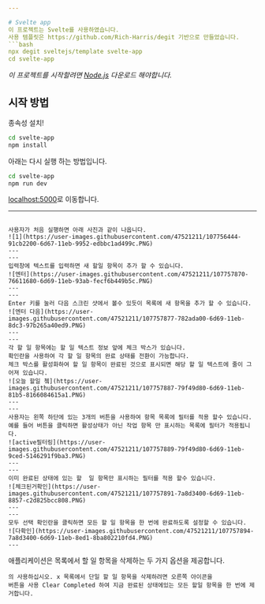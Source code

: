 ```yaml
---

# Svelte app
이 프로젝트는 Svelte를 사용하였습니다.
사용 템플릿은 https://github.com/Rich-Harris/degit 기반으로 만들었습니다.
```bash
npx degit sveltejs/template svelte-app
cd svelte-app
```

*이 프로젝트를 시작할려면 [Node.js](https://nodejs.org) 다운로드 해야합니다.*


## 시작 방법

종속성 설치!

```bash
cd svelte-app
npm install
```
아래는 다시 실행 하는 방법입니다.
```bash
cd svelte-app
npm run dev
```

[localhost:5000](http://localhost:5000)로 이동합니다.  

---
```

사용자가 처음 실행하면 아래 사진과 같이 나옵니다.
![1](https://user-images.githubusercontent.com/47521211/107756444-91cb2200-6d67-11eb-9952-edbbc1ad499c.PNG)
---
---
입력창에 텍스트를 입력하면 새 할일 항목이 추가 할 수 있습니다.
![엔터](https://user-images.githubusercontent.com/47521211/107757870-76611680-6d69-11eb-93ab-fecf6b449b5c.PNG)
---
---
Enter 키를 눌러 다음 스크린 샷에서 볼수 있듯이 목록에 새 항목을 추가 할 수 있습니다.
![엔터 다음](https://user-images.githubusercontent.com/47521211/107757877-782ada00-6d69-11eb-8dc3-97b265a40ed9.PNG)
---
---
각 할 일 항목에는 할 일 텍스트 정보 앞에 체크 박스가 있습니다. 
확인란을 사용하여 각 할 일 항목의 완료 상태를 전환이 가능합니다.
체크 박스를 활성화하여 할 일 항목이 완료된 것으로 표시되면 해당 할 일 텍스트에 줄이 그어져 있습니다.
![오늘 할일 쳌](https://user-images.githubusercontent.com/47521211/107757887-79f49d80-6d69-11eb-81b5-8166084615a1.PNG)
---
---
사용자는 왼쪽 하단에 있는 3개의 버튼을 사용하여 항목 목록에 필터를 적용 할수 있습니다.
예를 들어 버튼을 클릭하면 활성상태가 아닌 작업 항목 만 표시하는 목록에 필터가 적용됩니다.
![active필터링](https://user-images.githubusercontent.com/47521211/107757889-79f49d80-6d69-11eb-9ced-5146291f9ba3.PNG)
---
---
이미 완료된 상태에 있는 할  일 항목만 표시하는 필터를 적용 할수 있습니다.
![체크된거확인](https://user-images.githubusercontent.com/47521211/107757891-7a8d3400-6d69-11eb-8857-c2d825bcc808.PNG)
---
---
모두 선택 확인란을 클릭하면 모든 할 일 항목을 한 번에 완료하도록 설정할 수 있습니다.
![다확인](https://user-images.githubusercontent.com/47521211/107757894-7a8d3400-6d69-11eb-8ed1-8ba802210fd4.PNG)
---

```
애플리케이션은 목록에서 할 일 항목을 삭제하는 두 가지 옵션을 제공합니다.

    의 사용하십시오. x 목록에서 단일 할 일 항목을 삭제하려면 오른쪽 아이콘을
    버튼을 사용 Clear Completed 하여 지금 완료된 상태에있는 모든 할일 항목을 한 번에 제거합니다. 
 
```

